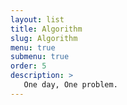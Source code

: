 ```yaml
---
layout: list
title: Algorithm
slug: Algorithm
menu: true
submenu: true
order: 5
description: >
   One day, One problem.
---
```

